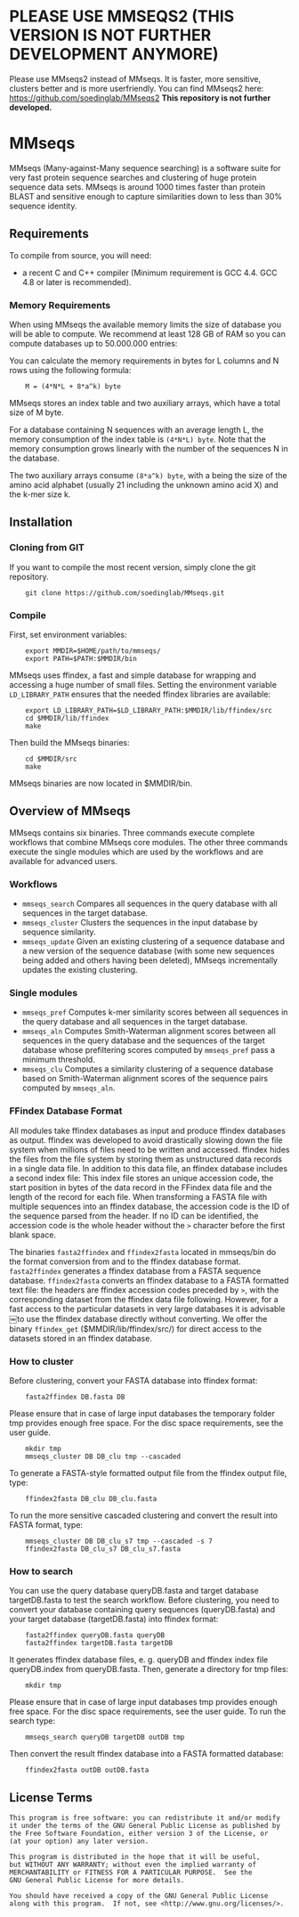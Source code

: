 # PLEASE USE MMSEQS2 (THIS VERSION IS NOT FURTHER DEVELOPMENT ANYMORE)
Please use MMseqs2 instead of MMseqs. It is faster, more sensitive, clusters better and is more userfriendly.
You can find MMseqs2 here: <https://github.com/soedinglab/MMseqs2> 
**This repository is not further developed.**

# MMseqs 
MMseqs (Many-against-Many sequence searching) is a software suite for very fast protein sequence searches and clustering of huge protein sequence data sets. 
MMseqs is around 1000 times faster than protein BLAST and sensitive enough to capture similarities down to less than 30% sequence identity.


## Requirements

To compile from source, you will need:

  * a recent C and C++ compiler (Minimum requirement is GCC 4.4. GCC 4.8 or later is recommended).

### Memory Requirements
When using MMseqs the available memory limits the size of database you will be able to compute. 
We recommend at least 128 GB of RAM so you can compute databases up to 50.000.000 entries:

You can calculate the memory requirements in bytes for L columns and N rows using the following formula:
        
        M = (4*N*L + 8*a^k) byte

MMseqs stores an index table and two auxiliary arrays, which have a total size of M byte.

For a database containing N sequences with an average length L, the memory consumption of the index table is `(4*N*L) byte`.
Note that the memory consumption grows linearly with the number of the sequences N in the database.

The two auxiliary arrays consume `(8*a^k) byte`, with a being the size of the amino acid alphabet (usually 21 including the unknown amino acid X) and the  k-mer size k.

## Installation
### Cloning from GIT
If you want to compile the most recent version, simply clone the git repository. 

        git clone https://github.com/soedinglab/MMseqs.git

### Compile 
First, set environment variables:

        export MMDIR=$HOME/path/to/mmseqs/
        export PATH=$PATH:$MMDIR/bin

MMseqs uses ffindex, a fast and simple database for wrapping and accessing a huge number of small files. Setting the environment variable `LD_LIBRARY_PATH` ensures that the needed ffindex libraries are available:

        export LD_LIBRARY_PATH=$LD_LIBRARY_PATH:$MMDIR/lib/ffindex/src
        cd $MMDIR/lib/ffindex
        make
 
Then build the MMseqs binaries:

        cd $MMDIR/src
        make

MMseqs binaries are now located in $MMDIR/bin.

## Overview of MMseqs
MMseqs contains six binaries. Three commands execute complete workflows that combine MMseqs core modules. 
The other three commands execute the single modules which are used by the workflows and are available for advanced users.

### Workflows
* `mmseqs_search` Compares all sequences in the query database with all sequences in the target database.
* `mmseqs_cluster` Clusters the sequences in the input database by sequence similarity.
* `mmseqs_update` Given an existing clustering of a sequence database and a new version of the sequence database (with some new sequences being added and others having been deleted), MMseqs incrementally updates the existing clustering.
### Single modules
* `mmseqs_pref` Computes k-mer similarity scores between all sequences in the query database and all sequences in the target database.
* `mmseqs_aln` Computes Smith-Waterman alignment scores between all sequences in the query database and the sequences of the target database whose prefiltering scores computed by `mmseqs_pref` pass a minimum threshold.
* `mmseqs_clu` Computes a similarity clustering of a sequence database based on Smith-Waterman alignment scores of the sequence pairs computed by `mmseqs_aln`.

### FFindex Database Format

All modules take ffindex databases as input and produce ffindex databases as output. ffindex was developed to avoid drastically slowing down the file system when millions of files need to be written and accessed. ffindex hides the files from the file system by storing them as unstructured data records in a single data file. In addition to this data file, an ffindex database includes a second index file: 
This index file stores an unique accession code, the start position in bytes of the data record in the FFindex data file and the length of the record for each file. When transforming a FASTA file with multiple sequences into an ffindex database, the accession code is the ID of the sequence parsed from the header. If no ID can be identified, the accession code is the whole header without the `>` character before the first blank space.

The binaries `fasta2ffindex` and `ffindex2fasta` located in mmseqs/bin do the format conversion from and to the ffindex database format. `fasta2ffindex` generates a ffindex database from a FASTA sequence database. `ffindex2fasta` converts an ffindex database to a FASTA formatted text file: the headers are ffindex accession codes preceded by `>`, with the corresponding dataset from the ffindex data file following.
However, for a fast access to the particular datasets in very large databases it is advisable￼to use the ffindex database directly without converting. We offer the binary `ffindex_get` ($MMDIR/lib/ffindex/src/) for direct access to the datasets stored in an ffindex database.


### How to cluster 
Before clustering, convert your FASTA database into ffindex format:

        fasta2ffindex DB.fasta DB

Please ensure that in case of large input databases the temporary folder tmp  provides enough free space.
For the disc space requirements, see the user guide. 

        mkdir tmp
        mmseqs_cluster DB DB_clu tmp --cascaded

To generate a FASTA-style formatted output file from the ffindex output file, type:

        ffindex2fasta DB_clu DB_clu.fasta

To run the more sensitive cascaded clustering and convert the result into FASTA format, type:

        mmseqs_cluster DB DB_clu_s7 tmp --cascaded -s 7
        ffindex2fasta DB_clu_s7 DB_clu_s7.fasta

### How to search
You can use the query database queryDB.fasta and target database targetDB.fasta to test the search workflow.
Before clustering, you need to convert your database containing query sequences (queryDB.fasta) and your target database (targetDB.fasta) into ffindex format:

        fasta2ffindex queryDB.fasta queryDB
        fasta2ffindex targetDB.fasta targetDB

It generates ffindex database files, e. g. queryDB and ffindex index file queryDB.index
from queryDB.fasta. Then, generate a directory for tmp files:

        mkdir tmp

Please ensure that in case of large input databases tmp provides enough free space.
For the disc space requirements, see the user guide.
To run the search type:

        mmseqs_search queryDB targetDB outDB tmp

Then convert the result ffindex database into a FASTA formatted database: 

        ffindex2fasta outDB outDB.fasta

## License Terms

    This program is free software: you can redistribute it and/or modify
    it under the terms of the GNU General Public License as published by
    the Free Software Foundation, either version 3 of the License, or
    (at your option) any later version.

    This program is distributed in the hope that it will be useful,
    but WITHOUT ANY WARRANTY; without even the implied warranty of
    MERCHANTABILITY or FITNESS FOR A PARTICULAR PURPOSE.  See the
    GNU General Public License for more details.

    You should have received a copy of the GNU General Public License
    along with this program.  If not, see <http://www.gnu.org/licenses/>.
